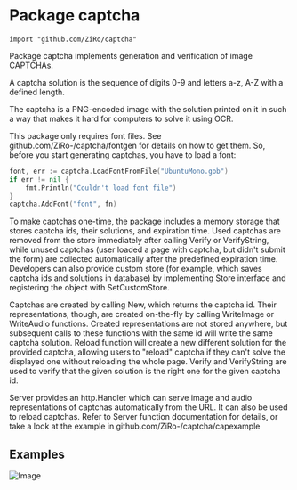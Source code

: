 Package captcha
=====================

	import "github.com/ZiRo/captcha"

Package captcha implements generation and verification of image CAPTCHAs.

A captcha solution is the sequence of digits 0-9 and letters a-z, A-Z 
with a defined length.

The captcha is a PNG-encoded image with the solution printed on
it in such a way that makes it hard for computers to solve it using OCR.

This package only requires font files. See github.com/ZiRo-/captcha/fontgen
for details on how to get them.
So, before you start generating captchas, you have to load a font:
``` go
font, err := captcha.LoadFontFromFile("UbuntuMono.gob")
if err != nil {
	fmt.Println("Couldn't load font file")
}
captcha.AddFont("font", fn)
```

To make captchas one-time, the package includes a memory storage that stores
captcha ids, their solutions, and expiration time. Used captchas are removed
from the store immediately after calling Verify or VerifyString, while
unused captchas (user loaded a page with captcha, but didn't submit the
form) are collected automatically after the predefined expiration time.
Developers can also provide custom store (for example, which saves captcha
ids and solutions in database) by implementing Store interface and
registering the object with SetCustomStore.

Captchas are created by calling New, which returns the captcha id. Their
representations, though, are created on-the-fly by calling WriteImage or
WriteAudio functions. Created representations are not stored anywhere, but
subsequent calls to these functions with the same id will write the same
captcha solution. Reload function will create a new different solution for
the provided captcha, allowing users to "reload" captcha if they can't solve
the displayed one without reloading the whole page.  Verify and VerifyString
are used to verify that the given solution is the right one for the given
captcha id.

Server provides an http.Handler which can serve image and audio
representations of captchas automatically from the URL. It can also be used
to reload captchas.  Refer to Server function documentation for details, or
take a look at the example in github.com/ZiRo-/captcha/capexample


Examples
--------

![Image](https://github.com/ZiRo/captcha/raw/master/capgen/example.png)

